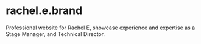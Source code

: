 # rachel.e.brand
Professional website for Rachel E, showcase experience and expertise as a Stage Manager, and Technical Director. 
